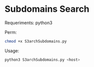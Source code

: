 # Subdomains Search
Requeriments: python3

Perm:
```bash
chmod +x S3archSubdomains.py
```  

Usage:
```bash
python3 S3archSubdomains.py <host>
```  
